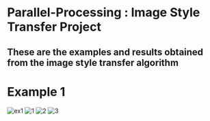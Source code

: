 # Parallel-Processing : Image Style Transfer Project 

## These are the examples and results obtained from the image style transfer algorithm

# Example 1

![ex1](https://user-images.githubusercontent.com/31522191/33862201-9bd24eb2-deaf-11e7-9571-836d2e0113f6.PNG)
![1](https://user-images.githubusercontent.com/31522191/33862207-a0c0a32e-deaf-11e7-826e-0da7c0629768.PNG)
![2](https://user-images.githubusercontent.com/31522191/33862211-a3c602a8-deaf-11e7-83ca-d380f7396955.PNG)
![3](https://user-images.githubusercontent.com/31522191/33862218-a736768e-deaf-11e7-970d-bcf115ea6d11.PNG)


